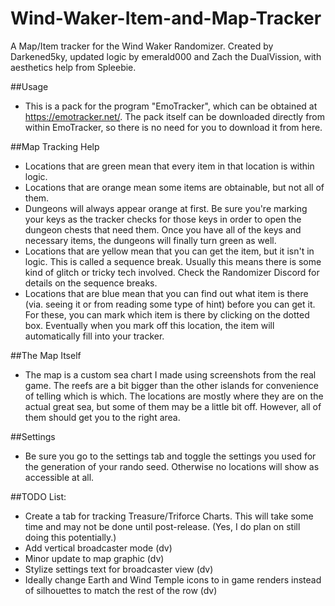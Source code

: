 # Wind-Waker-Item-and-Map-Tracker
A Map/Item tracker for the Wind Waker Randomizer. Created by Darkened5ky, updated logic by emerald000 and Zach the DualVission, with aesthetics help from Spleebie.

##Usage
- This is a pack for the program "EmoTracker", which can be obtained at https://emotracker.net/. The pack itself can be downloaded directly from within EmoTracker, so there is no need for you to download it from here.

##Map Tracking Help
- Locations that are green mean that every item in that location is within logic.
- Locations that are orange mean some items are obtainable, but not all of them.
- Dungeons will always appear orange at first. Be sure you're marking your keys as the tracker checks for those keys in order to open the   dungeon chests that need them. Once you have all of the keys and necessary items, the dungeons will finally turn green as well.
- Locations that are yellow mean that you can get the item, but it isn't in logic. This is called a sequence break. Usually this means      there is some kind of glitch or tricky tech involved. Check the Randomizer Discord for details on the sequence breaks.
- Locations that are blue mean that you can find out what item is there (via. seeing it or from reading some type of hint) before you can   get it. For these, you can mark which item is there by clicking on the dotted box. Eventually when you mark off this location, the item   will automatically fill into your tracker.

##The Map Itself
- The map is a custom sea chart I made using screenshots from the real game. The reefs are a bit bigger than the other islands for           convenience of telling which is which. The locations are mostly where they are on the actual great sea, but some of them may be a little   bit off. However, all of them should get you to the right area.

##Settings
- Be sure you go to the settings tab and toggle the settings you used for the generation of your rando seed. Otherwise no locations will     show as accessible at all.

##TODO List:
- Create a tab for tracking Treasure/Triforce Charts. This will take some time and may not be done until post-release. (Yes, I do plan on   still doing this potentially.)
- Add vertical broadcaster mode (dv)
- Minor update to map graphic (dv)
- Stylize settings text for broadcaster view (dv)
- Ideally change Earth and Wind Temple icons to in game renders instead of silhouettes to match the rest of the row (dv)
